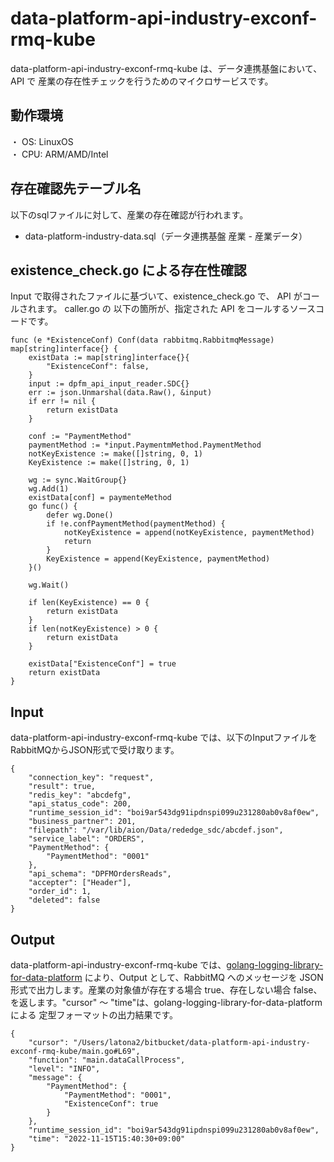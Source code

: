 # data-platform-api-industry-exconf-rmq-kube
data-platform-api-industry-exconf-rmq-kube は、データ連携基盤において、API で 産業の存在性チェックを行うためのマイクロサービスです。

## 動作環境
・ OS: LinuxOS  
・ CPU: ARM/AMD/Intel  

## 存在確認先テーブル名
以下のsqlファイルに対して、産業の存在確認が行われます。

* data-platform-industry-data.sql（データ連携基盤 産業 - 産業データ）

## existence_check.go による存在性確認
Input で取得されたファイルに基づいて、existence_check.go で、 API がコールされます。
caller.go の 以下の箇所が、指定された API をコールするソースコードです。

```
func (e *ExistenceConf) Conf(data rabbitmq.RabbitmqMessage) map[string]interface{} {
	existData := map[string]interface{}{
		"ExistenceConf": false,
	}
	input := dpfm_api_input_reader.SDC{}
	err := json.Unmarshal(data.Raw(), &input)
	if err != nil {
		return existData
	}

	conf := "PaymentMethod"
	paymentMethod := *input.PaymentmMethod.PaymentMethod
	notKeyExistence := make([]string, 0, 1)
	KeyExistence := make([]string, 0, 1)

	wg := sync.WaitGroup{}
	wg.Add(1)
	existData[conf] = paymenteMethod
	go func() {
		defer wg.Done()
		if !e.confPaymentMethod(paymentMethod) {
			notKeyExistence = append(notKeyExistence, paymentMethod)
			return
		}
		KeyExistence = append(KeyExistence, paymentMethod)
	}()

	wg.Wait()

	if len(KeyExistence) == 0 {
		return existData
	}
	if len(notKeyExistence) > 0 {
		return existData
	}

	existData["ExistenceConf"] = true
	return existData
}

```

## Input
data-platform-api-industry-exconf-rmq-kube では、以下のInputファイルをRabbitMQからJSON形式で受け取ります。  

```
{
	"connection_key": "request",
	"result": true,
	"redis_key": "abcdefg",
	"api_status_code": 200,
	"runtime_session_id": "boi9ar543dg91ipdnspi099u231280ab0v8af0ew",
	"business_partner": 201,
	"filepath": "/var/lib/aion/Data/rededge_sdc/abcdef.json",
	"service_label": "ORDERS",
	"PaymentMethod": {
		"PaymentMethod": "0001"
	},
	"api_schema": "DPFMOrdersReads",
	"accepter": ["Header"],
	"order_id": 1,
	"deleted": false
}
```

## Output
data-platform-api-industry-exconf-rmq-kube では、[golang-logging-library-for-data-platform](https://github.com/latonaio/golang-logging-library-for-data-platform) により、Output として、RabbitMQ へのメッセージを JSON 形式で出力します。産業の対象値が存在する場合 true、存在しない場合 false、を返します。"cursor" ～ "time"は、golang-logging-library-for-data-platform による 定型フォーマットの出力結果です。

```
{
	"cursor": "/Users/latona2/bitbucket/data-platform-api-industry-exconf-rmq-kube/main.go#L69",
	"function": "main.dataCallProcess",
	"level": "INFO",
	"message": {
		"PaymentMethod": {
			"PaymentMethod": "0001",
			"ExistenceConf": true
		}
	},
	"runtime_session_id": "boi9ar543dg91ipdnspi099u231280ab0v8af0ew",
	"time": "2022-11-15T15:40:30+09:00"
}
```